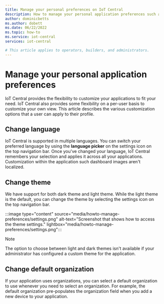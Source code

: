 ```yaml
---
title: Manage your personal preferences on IoT Central
description: How to manage your personal application preferences such as changing language, theme, and default organization in your IoT Central application.
author: dominicbetts
ms.author: dobett
ms.date: 06/22/2022
ms.topic: how-to
ms.service: iot-central
services: iot-central

# This article applies to operators, builders, and administrators.
---
```

# Manage your personal application preferences

IoT Central provides the flexibility to customize your applications to fit your need. IoT Central also provides some flexibility on a per-user basis to customize your own view. This article describes the various customization options that a user can apply to their profile.

## Change language

IoT Central is supported in multiple languages. You can switch your preferred language by using the **language picker** on the settings icon on the top navigation bar. Once you've changed your language, IoT Central remembers your selection and applies it across all your applications. Customization within the application such dashboard images aren't localized.

## Change theme

We have support for both dark theme and light theme. While the light theme is the default, you can change the theme by selecting the settings icon on the top navigation bar.

:::image type="content" source="media/howto-manage-preferences/settings.png" alt-text="Screenshot that shows how to access the theme settings." lightbox="media/howto-manage-preferences/settings.png":::

> [!NOTE]
> The option to choose between light and dark themes isn't available if your administrator has configured a custom theme for the application.

## Change default organization

If your application uses organizations, you can select a default organization to use whenever you need to select an organization. For example, the default organization pre-populates the organization field when you add a new device to your application.
